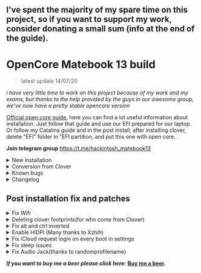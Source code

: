   ## I've spent the majority of my spare time on this project, so if you want to support my work, consider donating a small sum (info at the end of the guide).
  
  <h1>OpenCore Matebook 13 build</h1>
 
 > latest update 14/07/20

*i have very little time to work on this project because of my work and my exams, but thanks to the help provided by the guys in our awesome group, we've now have a pretty stable opencore version*

 [Official open core guide](https://dortania.github.io/OpenCore-Install-Guide/), here you can find a lot useful information about installation. Just follow that guide and use our EFI prepared for our laptop. Or follow my Catalina guide and in the post install, after installing clover, delete "EFI" folder in "EFI partition, and put this one with open core.

**Join telegram group** https://t.me/hackintosh_matebook13


<details>
  <summary> New installation</summary>
What you need:

A working mac (hackinosh or vmware virtual machine work as well)
USB hub for the installation (connected on the usb port of Huawei original adaptator. If you have a usb type c otg connector you can use it to convert usb c to usb a)
Usb drive(at least 16GB)
Further notes and tips

Format SSD to Mac APFS
Use left usb port or you'll get errors during installation
Use a USB hub during installation or a OTG usb C adaptator to convert usb c port to usb a
Versions with Samsung PM981 NVMe need ssd to be replaced
Versions with Western Digital nvme work out of the box

Installation

**Remember update kext in EFI/OC/Kexts(After downloading, to have latest ones)

I've used to write guide myself, but OpenCore guys, have done a greato job, so it's useless to rewrite it, just follow the steps to make usb, and put my EFI folder in the EFI partition

Here, how to build the usb for the installation:
https://dortania.github.io/OpenCore-Desktop-Guide/installer-guide/


Post Installation

After boot, mount the EFI partition of the internal disk
/
Extract OpenCorePost.zip copy the "EFI" folder your EFI partition(like in the installation process, but this time on the HDD)


Reboot and enjoy your Hackintosh (Some stuff might not be working perfectly, but Hackintoshing is a continuous process, so read carefully before complaining"


</details>
<details>
  <summary> Conversion from Clover</summary>
*No dual boot support for now*

Who have a working Clover build, just have to put EFI folder in EFI partition(Delete all files and folders from EFI partition before).
The folder efi must be in the efi partition(don't put files directly in the EFI partition),  so the path must be EFI/EFI/OC and EFI/EFI/BOOT.

**Try this only if you have an usb with bootloader, or system backup to enter system in case of EFI corruption**

</details>

<details>
<summary>Known bugs</summary>

- Camera(for most of the hackintosh laptops, the camera works out of the box, for now we have to surrender)

- Wifi(Testing beta wifi kext, better wait for now) 

- You tell me
  
 </details>

 <details>
<summary>Changelog</summary>
  14/07/2020

- Fixed audio jack(Thanks to our telegram friend Alex Larionov that found a Combojack working with our layout id)

- Updated bluetooth kext for better stability
  
  
 02/07/2020

- Fixed random boot fails

- Separated build for mx graphics version and intel hd graphics only version
 
 17/06/2020

- Raised min cpu frequency that causes lags



 16/06/2020

- Enabled AppleCpuPmCfgLock for better power managment

- Added proper usb mapping to fix sleep issues and obtain better battery life 

- Fixed sleep

- Added proper CpuFriendKext to reach lower frequencies when laptop is in idle and max frequencies when it's needed according with our cpu capabilities 

- Now Opencore has an bios entry to prevent others os updates corrupt osx boot 

- Remove deprecated values from Config.plist
  

 06/06/2020

- Fixed brigthness keys(thanks to Kitsu Liu)

- Fixed logo ridimensioning during boot
  
 </details>

<h2>Post installation fix and patches</h2>

<details>
<summary>Fix Wifi</summary>

> Download Itwlm kext here https://github.com/OpenIntelWireless/itlwm/releases and put in EFI/OC/KEXT and enable in config.plist in Kernel>add>itlwm by set "TRUE" in "Enabled"


> Download Heliport here https://github.com/OpenIntelWireless/HeliPort/releases and install it

> Reboot and enjoy working Wi-Fi

</details>
 
 <details>
<summary>Deleting clover footprints(for who come from Clover)</summary>
Following this awesome guide https://github.com/dortania/OpenCore-Desktop-Guide/tree/master/clover-conversion
</details>

<details>
<summary>Fix alt and ctrl inverted</summary>

> Go in settings>keyboard and click on "Modifier keys", invert options and command key. Voila!
</details>

<details>
<summary>Enable HIDPI (Many thanks to Xzhih)</summary>

```
 1 -  bash -c "$(curl -fsSL https://raw.githubusercontent.com/xzhih/one-key-hidpi/master/hidpi.sh)"

 2 -  Select 1 Enable HIDPI

 3 -  Select 3 MacBook Pro

 4 -  Select 6 Manual input resolution 

 5 -  Insert: 2160x1440 1920x1280 1600x1066 1280x854 1080x720
```
</details>

<details>
<summary>Fix iCloud request login on every boot in settings</summary>

```
sudo -v
killall -9 accountsd com.apple.iCloudHelper
defaults delete MobileMeAccounts
rm -rf ~/Library/Accounts
killall -9 accountsd com.apple.iCloudHelper
sudo reboot
```

</details>

<details>
<summary>Fix sleep issues</summary>
Disable some hibernation behaviours that not works well on hackintoshes
  
  ```
 sudo pmset -a hibernatemode 0
 sudo rm -rf /private/var/vm/sleepimage
 sudo touch /private/var/vm/sleepimage
 sudo chflags uchg /private/var/vm/sleepimage
 sudo pmset -a standby 0
 sudo pmset -a autopoweroff 0
 sudo pmset -a powernap 0
 sudo pmset -a proximitywake 0
 sudo pmset -b tcpkeepalive 0
```

</details>

<details>
<summary>Fix Audio Jack(thanks to randomprofilename)</summary>
https://github.com/randomprofilename/ComboJack
  

  ```
  Since in my build i've  integrated verbstub kext, you have just to download Combojack and run install.sh in terminal, with this command(ensure you are in the extract folder where install.sh is located)

> ./install.sh
```

</details>

_**If you want to buy me a beer please click here:**_
**[Buy me a beer](https://www.paypal.com/cgi-bin/webscr?cmd=_s-xclick&hosted_button_id=2NMM7HN9SJRVE&source=url
).**
